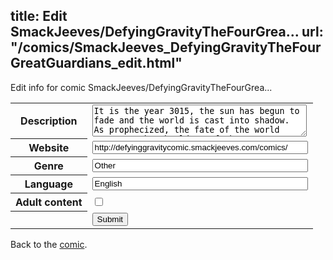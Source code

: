title: Edit SmackJeeves/DefyingGravityTheFourGrea...
url: "/comics/SmackJeeves_DefyingGravityTheFourGreatGuardians_edit.html"
---
Edit info for comic SmackJeeves/DefyingGravityTheFourGrea...

<form name="comic" action="http://gaepostmail.appspot.com/comic/" method="post">
<table class="comicinfo">
<tr>
<th>Description</th><td><textarea name="description" cols="40" rows="3">It is the year 3015, the sun has begun to fade and the world is cast into shadow. As prophecized, the fate of the world rests on the shoulders of the &quot;Four Great Guardians&quot; who are said to re-ignite the sun and bring an end to the war ravaging the planet. But just who are the four guardians? In mid-apocalyptic Europe, three half-human half-demon citizens are brought together by what can only be called fate. The only question that remains is: Who is the fourth Guardian? Meanwhile, a failed Russian experiment known as the &quot;Dragon&quot; is wreaking havoc upon the already helpless world. ****Updates 3 pages every Sunday****</textarea></td>
</tr>
<tr>
<th>Website</th><td><input type="text" name="url" value="http://defyinggravitycomic.smackjeeves.com/comics/" size="40"/></td>
</tr>
<tr>
<th>Genre</th><td><input type="text" name="genre" value="Other" size="40"/></td>
</tr>
<tr>
<th>Language</th><td><input type="text" name="language" value="English" size="40"/></td>
</tr>
<tr>
<th>Adult content</th><td><input type="checkbox" name="adult" value="adult" /></td>
</tr>
<tr>
<th></th><td>
<input type="hidden" name="comic" value="SmackJeeves_DefyingGravityTheFourGreatGuardians" />
<input type="submit" name="submit" value="Submit" />
</td>
</tr>
</table>
</form>

Back to the [comic](SmackJeeves_DefyingGravityTheFourGreatGuardians.html).
